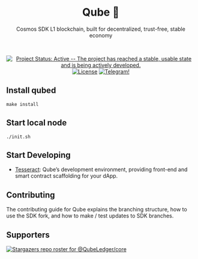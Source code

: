 <div align="center">
  <h1> Qube 🧊 </h1>
  <p> Cosmos SDK L1 blockchain, built for decentralized, trust-free, stable economy </p>
  <br/>
  
  [![Project Status: Active -- The project has reached a stable, usable
  state and is being actively
  developed.](https://img.shields.io/badge/repo%20status-Active-green.svg?style=flat-square)](https://www.repostatus.org/#active)
  [![License](https://img.shields.io/badge/License-Apache_2.0-blue.svg)](https://opensource.org/licenses/Apache-2.0)
  [![Telegram!](https://patrolavia.github.io/telegram-badge/follow.png)](https://t.me/QuadrateOrg)
</div>

## Install qubed
``` make install ```
## Start local node
``` ./init.sh ```
## Start Developing

- [Tesseract](https://github.com/QuadrateOrg/tesseract): Qube’s development environment, providing front-end and smart contract scaffolding for your dApp.

## Contributing
The contributing guide for Qube explains the branching structure, how to use the SDK fork, and how to make / test updates to SDK branches.

## Supporters

[![Stargazers repo roster for @QubeLedger/core](https://reporoster.com/stars/QubeLedger/core)](https://github.com/QubeLedger/core)

